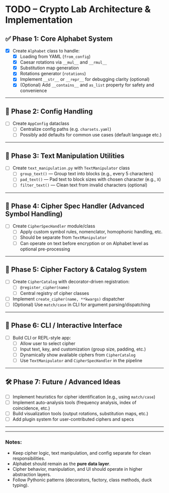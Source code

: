 # TODO – Crypto Lab Architecture & Implementation

## ✅ Phase 1: Core Alphabet System
- [x] Create `Alphabet` class to handle:
  - [x] Loading from YAML (`from_config`)
  - [x] Caesar rotations via `__mul__` and `__rmul__`
  - [x] Substitution map generation
  - [x] Rotations generator (`rotations`)
  - [x] Implement `__str__` or `__repr__` for debugging clarity (optional)
  - [x] (Optional) Add `__contains__` and `as_list` property for safety and convenience

---

## 🔲 Phase 2: Config Handling
- [ ] Create `AppConfig` dataclass
  - [ ] Centralize config paths (e.g. `charsets.yaml`)
  - [ ] Possibly add defaults for common use cases (default language etc.)

---

## 🔲 Phase 3: Text Manipulation Utilities
- [ ] Create `text_manipulation.py` with `TextManipulator` class
  - [ ] `group_text()` — Group text into blocks (e.g., every 5 characters)
  - [ ] `pad_text()` — Pad text to block sizes with chosen character (e.g., `X`)
  - [ ] `filter_text()` — Clean text from invalid characters (optional)

---

## 🔲 Phase 4: Cipher Spec Handler (Advanced Symbol Handling)
- [ ] Create `CipherSpecHandler` module/class
  - [ ] Apply custom symbol rules, nomenclator, homophonic handling, etc.
  - [ ] Should be separate from `TextManipulator`
  - [ ] Can operate on text before encryption or on Alphabet level as optional pre-processing

---

## 🔲 Phase 5: Cipher Factory & Catalog System
- [ ] Create `CipherCatalog` with decorator-driven registration:
  - [ ] `@register_cipher(name)`
  - [ ] Central registry of cipher classes
- [ ] Implement `create_cipher(name, **kwargs)` dispatcher
- [ ] (Optional) Use `match/case` in CLI for argument parsing/dispatching

---

## 🔲 Phase 6: CLI / Interactive Interface
- [ ] Build CLI or REPL-style app:
  - [ ] Allow user to select cipher
  - [ ] Input text, key, and customization (group size, padding, etc.)
  - [ ] Dynamically show available ciphers from `CipherCatalog`
  - [ ] Use `TextManipulator` and `CipherSpecHandler` in the pipeline

---

## 🛠 Phase 7: Future / Advanced Ideas
- [ ] Implement heuristics for cipher identification (e.g., using `match/case`)
- [ ] Implement auto-analysis tools (frequency analysis, index of coincidence, etc.)
- [ ] Build visualization tools (output rotations, substitution maps, etc.)
- [ ] Add plugin system for user-contributed ciphers and specs

---


---

### Notes:
- Keep cipher logic, text manipulation, and config separate for clean responsibilities.
- Alphabet should remain as the **pure data layer**.
- Cipher behavior, manipulation, and UI should operate in higher abstraction layers.
- Follow Pythonic patterns (decorators, factory, class methods, duck typing).


